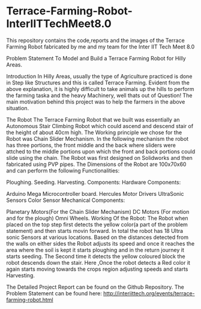 # Terrace-Farming-Robot-InterIITTechMeet8.0

This repository contains the code,reports and the images of the Terrace Farming Robot fabricated by me and my team for the Inter IIT Tech Meet 8.0

Problem Statement
To Model and Build a Terrace Farming Robot for Hilly Areas.

Introduction
In Hilly Areas, usually the type of Agriculture practiced is done in Step like Structures and this is called Terrace Farming. Evident from the above explanation, it is highly difficult to take animals up the hills to perform the farming taska and the heavy Machinery, well thats out of Question! The main motivation behind this project was to help the farmers in the above situation.

The Robot
The Terrace Farming Robot that we built was essentially an Autonomous Stair Climbing Robot which could ascend and descend stair of the height of about 40cm high. The Working principle we chose for the Robot was Chain Slider Mechanism. In the following mechanism the robot has three portions, the front middle and the back where sliders were attched to the middle portions upon which the front and back portions could slide using the chain. The Robot was first designed on Solidworks and then fabricated using PVP pipes. The Dimensions of the Robot are 100x70x60 and can perform the following Functionalities:

Ploughing.
Seeding.
Harvesting.
Components:
Hardware Components:

Arduino Mega Microcontroller board.
Hercules Motor Drivers
UltraSonic Sensors
Color Sensor
Mechanical Components:

Planetary Motors(For the Chain Slider Mechanism)
DC Motors (For motion and for the plough)
Omni Wheels.
Working Of the Robot:
The Robot when placed on the top step first detects the yellow color(a part of the problem statement) and then starts movin forward. In total the robot has 18 Ultra sonic Sensors at various locations. Based on the distances detected from the walls on either sides the Robot adjusts its speed and once it reaches the area where the soil is kept it starts ploughing and in the return journey it starts seeding. The Second time it detects the yellow coloured block the robot descends down the stair. Here ,Once the robot detects a Red color it again starts moving towards the crops region adjusting speeds and starts Harvesting.

The Detailed Project Report can be found on the Github Repository. The Problem Statement can be found here: http://interiittech.org/events/terrace-farming-robot.html

